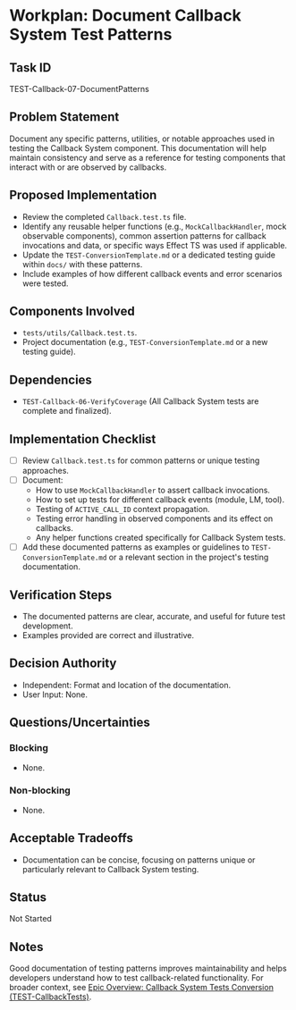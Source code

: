 # Workplan: Document Callback System Test Patterns

## Task ID
TEST-Callback-07-DocumentPatterns

## Problem Statement
Document any specific patterns, utilities, or notable approaches used in testing the Callback System component. This documentation will help maintain consistency and serve as a reference for testing components that interact with or are observed by callbacks.

## Proposed Implementation
- Review the completed `Callback.test.ts` file.
- Identify any reusable helper functions (e.g., `MockCallbackHandler`, mock observable components), common assertion patterns for callback invocations and data, or specific ways Effect TS was used if applicable.
- Update the `TEST-ConversionTemplate.md` or a dedicated testing guide within `docs/` with these patterns.
- Include examples of how different callback events and error scenarios were tested.

## Components Involved
- `tests/utils/Callback.test.ts`.
- Project documentation (e.g., `TEST-ConversionTemplate.md` or a new testing guide).

## Dependencies
- `TEST-Callback-06-VerifyCoverage` (All Callback System tests are complete and finalized).

## Implementation Checklist
- [ ] Review `Callback.test.ts` for common patterns or unique testing approaches.
- [ ] Document:
    - How to use `MockCallbackHandler` to assert callback invocations.
    - How to set up tests for different callback events (module, LM, tool).
    - Testing of `ACTIVE_CALL_ID` context propagation.
    - Testing error handling in observed components and its effect on callbacks.
    - Any helper functions created specifically for Callback System tests.
- [ ] Add these documented patterns as examples or guidelines to `TEST-ConversionTemplate.md` or a relevant section in the project's testing documentation.

## Verification Steps
- The documented patterns are clear, accurate, and useful for future test development.
- Examples provided are correct and illustrative.

## Decision Authority
- Independent: Format and location of the documentation.
- User Input: None.

## Questions/Uncertainties
### Blocking
- None.
### Non-blocking
- None.

## Acceptable Tradeoffs
- Documentation can be concise, focusing on patterns unique or particularly relevant to Callback System testing.

## Status
Not Started

## Notes
Good documentation of testing patterns improves maintainability and helps developers understand how to test callback-related functionality.
For broader context, see [Epic Overview: Callback System Tests Conversion (TEST-CallbackTests)](../../docs/planning/workplans/TEST-CallbackTests.md).